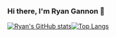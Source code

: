 ### Hi there, I'm Ryan Gannon 👋

[![Ryan's GitHub stats](https://github-readme-stats.vercel.app/api?username=ryanpaulgannon)](https://github.com/anuraghazra/github-readme-stats)[![Top Langs](https://github-readme-stats.vercel.app/api/top-langs/?username=ryanpaulgannon)](https://github.com/anuraghazra/github-readme-stats)

<!--
**RyanPaulGannon/RyanPaulGannon** is a ✨ _special_ ✨ repository because its `README.md` (this file) appears on your GitHub profile.

Here are some ideas to get you started:

- 🔭 I’m currently working on ...
- 🌱 I’m currently learning ...
- 👯 I’m looking to collaborate on ...
- 🤔 I’m looking for help with ...
- 💬 Ask me about ...
- 📫 How to reach me: ...
- 😄 Pronouns: ...
- ⚡ Fun fact: ...
-->
